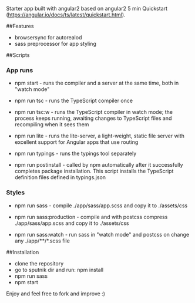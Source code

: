 Starter app built with angular2 based on angular2 5 min Quickstart (https://angular.io/docs/ts/latest/quickstart.html).

##Features

* browsersync for autorealod
* sass preprocessor for app styling

##Scripts

### App runs

* npm start - runs the compiler and a server at the same time, both in "watch mode"

* npm run tsc - runs the TypeScript compiler once

* npm run tsc:w - runs the TypeScript compiler in watch mode; the process keeps running, awaiting changes to TypeScript files and recompiling when it sees them

* npm run lite - runs the lite-server, a light-weight, static file server with excellent support for Angular apps that use routing

* npm run typings - runs the typings tool separately

* npm run postinstall - called by npm automatically after it successfully completes package installation. This script installs the TypeScript definition files defined in typings.json

### Styles

* npm run sass - compile ./app/sass/app.scss and copy it to ./assets/css

* npm run sass:production - compile and with postcss compress ./app/sass/app.scss and copy it to ./assets/css

* npm run sass:watch - run sass in "watch mode" and postcss on change any ./app/**/*.scss file

##Installation

* clone the repository
* go to sputnik dir and run: npm install
* npm run sass
* npm start

Enjoy and feel free to fork and improve :)